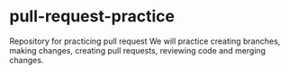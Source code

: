 # pull-request-practice
Repository for practicing pull request
We will practice creating branches, making changes, creating pull requests, reviewing code and merging changes.
